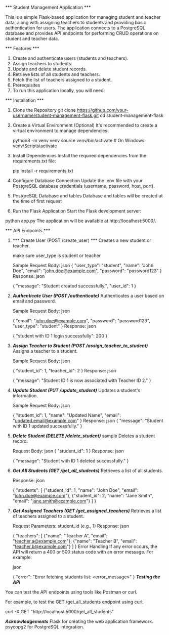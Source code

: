 *** Student Management Application ***


This is a simple Flask-based application for managing student and teacher data, along with assigning teachers to students and providing basic authentication for users. The application connects to a PostgreSQL database and provides API endpoints for performing CRUD operations on student and teacher data.

*** Features ***

1. Create and authenticate users (students and teachers).
2. Assign teachers to students.
3. Update and delete student records.
4. Retrieve lists of all students and teachers.
5. Fetch the list of teachers assigned to a student.
6. Prerequisites
7. To run this application locally, you will need:


*** Installation ***

1. Clone the Repository
    git clone https://github.com/your-username/student-management-flask.git
    cd student-management-flask
2. Create a Virtual Environment (Optional)
    It's recommended to create a virtual environment to manage dependencies:

    python3 -m venv venv
    source venv/bin/activate  # On Windows: venv\Scripts\activate
3. Install Dependencies
    Install the required dependencies from the requirements.txt file:

    pip install -r requirements.txt

4. Configure Database Connection
    Update the .env file with your PostgreSQL database credentials (username, password, host, port).

5. PostgreSQL Database and tables
    Database and tables will be created at the time of first request


6. Run the Flask Application
Start the Flask development server:

python app.py
The application will be available at http://localhost:5000/.

*** API Endpoints ***
1. *** Create User (POST /create_user) ***
    Creates a new student or teacher.

    make sure user_type is student or teacher

    Sample Request Body:
    json
    {
        "user_type": "student",
        "name": "John Doe",
        "email": "john.doe@example.com",
        "password": "password123"
    }
    Response:
    json
    
    {
        "message": "Student created successfully.",
        "user_id": 1
    }
2. ***Authenticate User (POST /authenticate)***
    Authenticates a user based on email and password.

    Sample Request Body:
    json
    
    {
        "email": "john.doe@example.com",
        "password": "password123",
        "user_type": "student"
    }
    Response:
    json
    
    {
        "student with ID 1 login successfully": 200
    }
3. ***Assign Teacher to Student (POST /assign_teacher_to_student)***
    Assigns a teacher to a student.

    Sample Request Body:
    json
    
    {
        "student_id": 1,
        "teacher_id": 2
    }
    Response:
    json
    
    {
        "message": "Student ID 1 is now associated with Teacher ID 2."
    }
4. ***Update Student (PUT /update_student)***
    Updates a student's information.

    Sample Request Body:
    json

    {
        "student_id": 1,
        "name": "Updated Name",
        "email": "updated.email@example.com"
    }
    Response:
    json
    {
        "message": "Student with ID 1 updated successfully."
    }
5. ***Delete Student (DELETE /delete_student)***
    sample Deletes a student record.

    Request Body:
    json
    {
        "student_id": 1
    }
    Response:
    json
    
    {
        "message": "Student with ID 1 deleted successfully."
}
6. ***Get All Students (GET /get_all_students)***
    Retrieves a list of all students.

    Response:
    json
    
    {
        "students": [
            {"student_id": 1, "name": "John Doe", "email": "john.doe@example.com"},
            {"student_id": 2, "name": "Jane Smith", "email": "jane.smith@example.com"}
        ]
    }
7. ***Get Assigned Teachers (GET /get_assigned_teachers)***
    Retrieves a list of teachers assigned to a student.

    Request Parameters:
    student_id (e.g., 1)
    Response:
    json
    
    {
        "teachers": [
            {"name": "Teacher A", "email": "teacher.a@example.com"},
            {"name": "Teacher B", "email": "teacher.b@example.com"}
        ]
    }
    Error Handling
    If any error occurs, the API will return a 400 or 500 status code with an error message. For example:

    json
    
    {
        "error": "Error fetching students list: <error_message>"
    }
***Testing the API***

You can test the API endpoints using tools like Postman or curl.

For example, to test the GET /get_all_students endpoint using curl:

curl -X GET "http://localhost:5000/get_all_students"


***Acknowledgements***
Flask for creating the web application framework.
psycopg2 for PostgreSQL integration.
